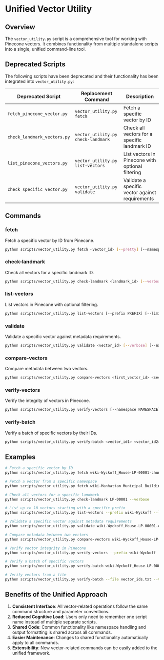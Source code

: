 # Unified Vector Utility

## Overview

The `vector_utility.py` script is a comprehensive tool for working with Pinecone vectors. It combines functionality
from multiple standalone scripts into a single, unified command-line tool.

## Deprecated Scripts

The following scripts have been deprecated and their functionality has been integrated into `vector_utility.py`:

| Deprecated Script | Replacement Command | Description |
|-------------------|---------------------|-------------|
| `fetch_pinecone_vector.py` | `vector_utility.py fetch` | Fetch a specific vector by ID |
| `check_landmark_vectors.py` | `vector_utility.py check-landmark` | Check all vectors for a specific landmark ID |
| `list_pinecone_vectors.py` | `vector_utility.py list-vectors` | List vectors in Pinecone with optional filtering |
| `check_specific_vector.py` | `vector_utility.py validate` | Validate a specific vector against requirements |

## Commands

### fetch
Fetch a specific vector by ID from Pinecone.

```bash
python scripts/vector_utility.py fetch <vector_id> [--pretty] [--namespace NAMESPACE]
```

### check-landmark
Check all vectors for a specific landmark ID.

```bash
python scripts/vector_utility.py check-landmark <landmark_id> [--verbose] [--namespace NAMESPACE]
```

### list-vectors
List vectors in Pinecone with optional filtering.

```bash
python scripts/vector_utility.py list-vectors [--prefix PREFIX] [--limit LIMIT] [--pretty] [--namespace NAMESPACE]
```

### validate
Validate a specific vector against metadata requirements.

```bash
python scripts/vector_utility.py validate <vector_id> [--verbose] [--namespace NAMESPACE]
```

### compare-vectors
Compare metadata between two vectors.

```bash
python scripts/vector_utility.py compare-vectors <first_vector_id> <second_vector_id> [--format {text,json}] [--namespace NAMESPACE]
```

### verify-vectors
Verify the integrity of vectors in Pinecone.

```bash
python scripts/vector_utility.py verify-vectors [--namespace NAMESPACE] [--limit LIMIT] [--prefix PREFIX] [--check-embeddings] [--verbose]
```

### verify-batch
Verify a batch of specific vectors by their IDs.

```bash
python scripts/vector_utility.py verify-batch <vector_id1> <vector_id2> ... [--file FILE] [--namespace NAMESPACE] [--check-embeddings] [--verbose]
```

## Examples

```bash
# Fetch a specific vector by ID
python scripts/vector_utility.py fetch wiki-Wyckoff_House-LP-00001-chunk-0 --pretty

# Fetch a vector from a specific namespace
python scripts/vector_utility.py fetch wiki-Manhattan_Municipal_Building-LP-00079-chunk-0 --namespace landmarks

# Check all vectors for a specific landmark
python scripts/vector_utility.py check-landmark LP-00001 --verbose

# List up to 10 vectors starting with a specific prefix
python scripts/vector_utility.py list-vectors --prefix wiki-Wyckoff --limit 10 --pretty

# Validate a specific vector against metadata requirements
python scripts/vector_utility.py validate wiki-Wyckoff_House-LP-00001-chunk-0

# Compare metadata between two vectors
python scripts/vector_utility.py compare-vectors wiki-Wyckoff_House-LP-00001-chunk-0 wiki-Wyckoff_House-LP-00001-chunk-1

# Verify vector integrity in Pinecone
python scripts/vector_utility.py verify-vectors --prefix wiki-Wyckoff --limit 20 --verbose

# Verify a batch of specific vectors
python scripts/vector_utility.py verify-batch wiki-Wyckoff_House-LP-00001-chunk-0 wiki-Wyckoff_House-LP-00001-chunk-1

# Verify vectors from a file
python scripts/vector_utility.py verify-batch --file vector_ids.txt --verbose
```

## Benefits of the Unified Approach

1. **Consistent Interface**: All vector-related operations follow the same command structure and parameter conventions.
2. **Reduced Cognitive Load**: Users only need to remember one script name instead of multiple separate scripts.
3. **Shared Code**: Common functionality like namespace handling and output formatting is shared across all commands.
4. **Easier Maintenance**: Changes to shared functionality automatically apply to all commands.
5. **Extensibility**: New vector-related commands can be easily added to the unified framework.
